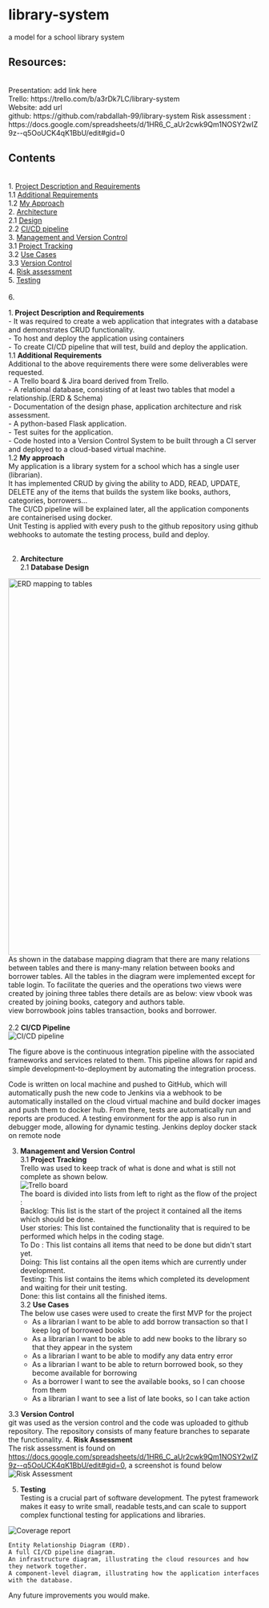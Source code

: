 # library-system <br>
a model for a school library system <br>
<h2> Resources: </h2><br>
Presentation: add link here <br>
Trello: https://trello.com/b/a3rDk7LC/library-system <br>
Website:   add url <br>
github: https://github.com/rabdallah-99/library-system
Risk assessment : https://docs.google.com/spreadsheets/d/1HR6_C_aUr2cwk9Qm1NOSY2wIZ9z--q5OoUCK4qK1BbU/edit#gid=0 <br>

<h2> Contents </h2> <br>
1. <a href="#C1">Project Description and Requirements </a> <br> 
   1.1 <a href="#C2"> Additional Requirements  </a><br>
   1.2 <a href="#C3"> My Approach  </a> <br> 
2. <a href="#C4"> Architecture </a> <br>
   2.1 <a href="#C5"> Design </a> <br>
   2.2 <a href="#C6">CI/CD pipeline </a> <br> 
3. <a href="#C7"> Management and Version Control </a><br>
    3.1 <a href="#B2"> Project Tracking </a> <br>
    3.2 <a href="=#B1"> Use Cases </a> <br>
    3.3 <a href="B3"> Version Control </a><br>
4. <a href="#C8">Risk assessment </a> <br>
5. <a href="#C9"> Testing </a> <br>  <br> 
6. 

1.<b id=C1> Project Description and Requirements </b><br>
    - It was required to create a web application that integrates with a database and demonstrates CRUD functionality.<br>
    - To host and deploy the application using containers <br>
    - To create CI/CD pipeline that will test, build and deploy the application. <br>
    1.1 <b id=C2> Additional Requirements </b> <br>
        Additional to the above requirements there were some deliverables were requested.<br> 
            - A Trello board & Jira board derived from Trello. <br>
            - A relational database, consisting of at least two tables that model a relationship.(ERD & Schema) <br>
            - Documentation of the design phase, application architecture and risk assessment. <br>
            - A python-based Flask application. <br>
            - Test suites for the application. <br>
            - Code hosted into a Version Control System to be built through a CI server and deployed to a cloud-based virtual machine. <br>
    1.2 <b id=C3> My approach </b> <br>
           My application is a library system for a school which has a single user (librarian).<br>
      It has implemented CRUD by giving the ability to ADD, READ, UPDATE, DELETE any of the items that builds the system like books, authors, categories, borrowers...<br>
      The CI/CD pipeline will be explained later, all the application components are containerised using docker.<br>
      Unit Testing is applied with every push to the github repository using github webhooks to automate the testing process, build and deploy.<br><br>


2. <b id=C4> Architecture </b> <br>
   2.1 <b id=C5 >Database Design </b> <br>
         
 <img src="analysis/a.png" alt="ERD mapping to tables" height="750" width="600"> 
As shown in the database mapping diagram that there are many relations between tables and there is many-many relation between books and borrower tables. All the tables in the diagram were implemented except for table login.
To facilitate the queries and the operations two views were created by joining three tables there details are as below:
view vbook was created by joining books, category and authors table. <br>
view borrowbook joins tables transaction, books and borrower. <br> <br>
    2.2 <b id=C6> CI/CD Pipeline </b> <br>
<img src=""  alt="CI/CD pipeline">
<p >The figure above is the continuous integration pipeline with the associated frameworks and services related to them. This pipeline allows for rapid and simple development-to-deployment by automating the integration process. <br>

Code is written on local machine and pushed to GitHub, which will automatically push the new code to Jenkins via a webhook to be automatically installed on the cloud virtual machine and build docker images and push them to docker hub. From there, tests are automatically run and reports are produced. A testing environment for the app is also run in debugger mode, allowing for dynamic testing. Jenkins deploy docker stack on remote node </p>
  
3. <b id=C7> Management and Version Control </b> <br>
    3.1 <b id=B2> Project Tracking </b> <br>
        Trello was used to keep track of what is done and what is still not complete as shown below. <br>
 <img src="figures/trello.png" alt=" Trello board" > <br>
 The board is divided into lists from left to right as the flow of the project : <br>
Backlog: This list is the start of the project it contained all the items which should be done. <br>
User stories: This list contained the functionality that is required to be performed which helps in the coding stage. <br>
To Do : This list contains all items that need to be done but didn't start yet. <br>
Doing:  This list contains all the open items which are currently under development. <br>
Testing: This list contains the items which completed its development and waiting for their unit testing.<br>
Done: this list contains all the finished items. <br>
    3.2 <b id=B1> Use Cases </b> <br>
   The below use cases were used to create the first MVP for the project <br>
    - As a librarian I want to be  able to add borrow transaction so that I keep log of borrowed books <br>
    - As a librarian I want to be able to add new books to the library so that they appear in the system <br>
    - As a librarian I want to be able to modify any data entry error <br>
    - As a librarian I want to be able to return borrowed book, so they become available for borrowing <br>
    - As a borrower I want to see the available books, so I can choose from them <br>
    - As a librarian I want to see a list of late books, so I can take action <br>

 3.3 <b id=B3> Version Control </b> <br>
    git was used as the version control and the code was uploaded to github repository. The repository consists of many feature branches to separate the functionality. 
4. <b id=C8> Risk Assessment </b> <br>
   The risk assessment is found on https://docs.google.com/spreadsheets/d/1HR6_C_aUr2cwk9Qm1NOSY2wIZ9z--q5OoUCK4qK1BbU/edit#gid=0, a screenshot is found below  
<img src="figures/risk.png" alt="Risk Assessment"  >

5. <b id=C9 > Testing </b> <br>
Testing is a crucial part of software development. The pytest framework makes it easy to write small, readable tests,and can scale to support complex functional testing for applications and libraries.
  
<img src="figures/coverage.png" alt="Coverage report"> <br>
   
    Entity Relationship Diagram (ERD).
    A full CI/CD pipeline diagram.
    An infrastructure diagram, illustrating the cloud resources and how they network together.
    A component-level diagram, illustrating how the application interfaces with the database.

Any future improvements you would make.
